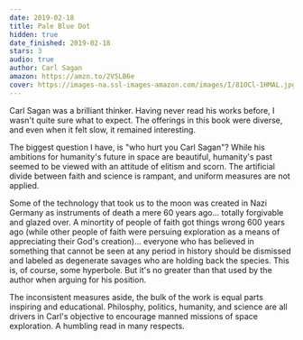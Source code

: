 ```yaml
---
date: 2019-02-18
title: Pale Blue Dot
hidden: true
date_finished: 2019-02-18
stars: 3
audio: true
author: Carl Sagan
amazon: https://amzn.to/2V5LB6e
cover: https://images-na.ssl-images-amazon.com/images/I/81OCl-1HMAL.jpg
---
```


Carl Sagan was a brilliant thinker.
Having never read his works before, I wasn't quite sure what to expect.
The offerings in this book were diverse, and even when it felt slow, it remained interesting.

The biggest question I have, is "who hurt you Carl Sagan"?
While his ambitions for humanity's future in space are beautiful, humanity's past seemed to be viewed with an attitude of elitism and scorn.
The artificial divide between faith and science is rampant, and uniform measures are not applied.

Some of the technology that took us to the moon was created in Nazi Germany as instruments of death a mere 60 years ago... totally forgivable and glazed over.
A minortity of people of faith got things wrong 600 years ago (while other people of faith were persuing exploration as a means of appreciating their God's creation)... everyone who has believed in something that cannot be seen at any period in history should be dismissed and labeled as degenerate savages who are holding back the species.
This is, of course, some hyperbole.
But it's no greater than that used by the author when arguing for his position.

The inconsistent measures aside, the bulk of the work is equal parts inspiring and educational.
Philosphy, politics, humanity, and science are all drivers in Carl's objective to encourage manned missions of space exploration.
A humbling read in many respects.
